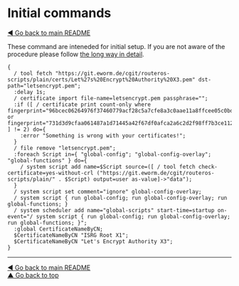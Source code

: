 Initial commands
================

[◀ Go back to main README](README.md)

These command are inteneded for initial setup. If you are not aware of the
procedure please follow [the long way in detail](README.md#the-long-way-in-detail).

    {
      / tool fetch "https://git.eworm.de/cgit/routeros-scripts/plain/certs/Let%27s%20Encrypt%20Authority%20X3.pem" dst-path="letsencrypt.pem";
      :delay 1s;
      / certificate import file-name=letsencrypt.pem passphrase="";
      :if ([ / certificate print count-only where fingerprint="96bcec06264976f37460779acf28c5a7cfe8a3c0aae11a8ffcee05c0bddf08c6" or fingerprint="731d3d9cfaa061487a1d71445a42f67df0afca2a6c2d2f98ff7b3ce112b1f568" ] != 2) do={
        :error "Something is wrong with your certificates!";
      }
      / file remove "letsencrypt.pem";
      :foreach Script in={ "global-config"; "global-config-overlay"; "global-functions" } do={
        / system script add name=$Script source=([ / tool fetch check-certificate=yes-without-crl ("https://git.eworm.de/cgit/routeros-scripts/plain/" . $Script) output=user as-value]->"data");
      }
      / system script set comment="ignore" global-config-overlay;
      / system script { run global-config; run global-config-overlay; run global-functions; }
      / system scheduler add name="global-scripts" start-time=startup on-event="/ system script { run global-config; run global-config-overlay; run global-functions; }";
      :global CertificateNameByCN;
      $CertificateNameByCN "ISRG Root X1";
      $CertificateNameByCN "Let's Encrypt Authority X3";
    }

---
[◀ Go back to main README](README.md)  
[▲ Go back to top](#top)
